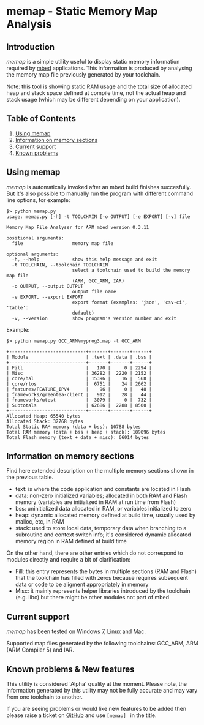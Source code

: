 # memap - Static Memory Map Analysis

## Introduction

*memap* is a simple utility useful to display static memory information required by [mbed](https://github.com/mbedmicro/mbed) applications. This information is produced by analysing the memory map file previously generated by your toolchain.

Note: this tool is showing static RAM usage and the total size of allocated heap and stack space defined at compile time, not the actual heap and stack usage (which may be different depending on your application).

## Table of Contents

1. [Using memap](#using-memap)
1. [Information on memory sections](#info-mem-sections)
1. [Current support](#current-support)
1. [Known problems](#known-problems)

## Using memap

*memap* is automatically invoked after an mbed build finishes succesfully. But it's also possible to manually run the program with different command line options, for example:

```
$> python memap.py
usage: memap.py [-h] -t TOOLCHAIN [-o OUTPUT] [-e EXPORT] [-v] file

Memory Map File Analyser for ARM mbed version 0.3.11

positional arguments:
  file                  memory map file

optional arguments:
  -h, --help            show this help message and exit
  -t TOOLCHAIN, --toolchain TOOLCHAIN
                        select a toolchain used to build the memory map file
                        (ARM, GCC_ARM, IAR)
  -o OUTPUT, --output OUTPUT
                        output file name
  -e EXPORT, --export EXPORT
                        export format (examples: 'json', 'csv-ci', 'table':
                        default)
  -v, --version         show program's version number and exit
```

Example:

```
$> python memap.py GCC_ARM\myprog3.map -t GCC_ARM

+----------------------------+-------+-------+------+
| Module                     | .text | .data | .bss |
+----------------------------+-------+-------+------+
| Fill                       |   170 |     0 | 2294 |
| Misc                       | 36282 |  2220 | 2152 |
| core/hal                   | 15396 |    16 |  568 |
| core/rtos                  |  6751 |    24 | 2662 |
| features/FEATURE_IPV4      |    96 |     0 |   48 |
| frameworks/greentea-client |   912 |    28 |   44 |
| frameworks/utest           |  3079 |     0 |  732 |
| Subtotals                  | 62686 |  2288 | 8500 |
+----------------------------+-------+-------+------+
Allocated Heap: 65540 bytes
Allocated Stack: 32768 bytes
Total Static RAM memory (data + bss): 10788 bytes
Total RAM memory (data + bss + heap + stack): 109096 bytes
Total Flash memory (text + data + misc): 66014 bytes

```

## Information on memory sections

Find here extended description on the multiple memory sections shown in the previous table.

- text: is where the code application and constants are located in Flash
- data: non-zero initialized variables; allocated in both RAM and Flash memory (variables are initialized in RAM at run time from Flash)
- bss: uninitialized data allocated in RAM, or variables initialized to zero
- heap: dynamic allocated memory defined at build time, usually used by malloc, etc, in RAM
- stack: used to store local data, temporary data when branching to a subroutine and context switch info; it's considered dynamic allocated memory region in RAM defined at build time

On the other hand, there are other entries which do not correspond to modules directly and require a bit of clarification:

- Fill: this entry represents the bytes in multiple sections (RAM and Flash) that the toolchain has filled with zeros because requires subsequent data or code to be aligment appropriately in memory
- Misc: it mainly represents helper libraries introduced by the toolchain (e.g. libc) but there might be other modules not part of mbed

## Current support

*memap* has been tested on Windows 7, Linux and Mac.

Supported map files generated by the following toolchains: GCC_ARM, ARM (ARM Compiler 5) and IAR.

## Known problems & New features

This utility is considered 'Alpha' quality at the moment.
Please note, the information generated by this utility may not be fully accurate and may vary from one toolchain to another.

If you are seeing problems or would like new features to be added then please raise a ticket on [GitHub](https://github.com/mbedmicro/mbed/issues) and use ```[memap] ``` in the title.
